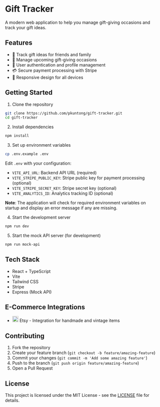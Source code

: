 # Gift Tracker

A modern web application to help you manage gift-giving occasions and track your gift ideas.

## Features

- 🎁 Track gift ideas for friends and family
- 📅 Manage upcoming gift-giving occasions
- 👤 User authentication and profile management
- 💳 Secure payment processing with Stripe
- 📱 Responsive design for all devices

## Getting Started

1. Clone the repository
```bash
git clone https://github.com/pkuntong/gift-tracker.git
cd gift-tracker
```

2. Install dependencies
```bash
npm install
```

3. Set up environment variables
```bash
cp .env.example .env
```

Edit `.env` with your configuration:  
- `VITE_API_URL`: Backend API URL (required)
- `VITE_STRIPE_PUBLIC_KEY`: Stripe public key for payment processing (optional)
- `VITE_STRIPE_SECRET_KEY`: Stripe secret key (optional)
- `VITE_ANALYTICS_ID`: Analytics tracking ID (optional)

**Note**: The application will check for required environment variables on startup and display an error message if any are missing.

4. Start the development server
```bash
npm run dev
```

5. Start the mock API server (for development)
```bash
npm run mock-api
```

## Tech Stack

- React + TypeScript
- Vite
- Tailwind CSS
- Stripe
- Express (Mock API)

## E-Commerce Integrations

- <img src="https://upload.wikimedia.org/wikipedia/commons/6/64/Etsy_logo_small.svg" alt="Etsy Logo" width="20" height="20"> Etsy - Integration for handmade and vintage items

## Contributing

1. Fork the repository
2. Create your feature branch (`git checkout -b feature/amazing-feature`)
3. Commit your changes (`git commit -m 'Add some amazing feature'`)
4. Push to the branch (`git push origin feature/amazing-feature`)
5. Open a Pull Request

## License

This project is licensed under the MIT License - see the [LICENSE](LICENSE) file for details. 